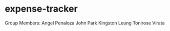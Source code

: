 # expense-tracker
Group Members:
  Angel Penaloza 
  John Park 
  Kingston Leung 
  Tonirose Virata

